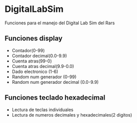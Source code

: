 # DigitalLabSim

Funciones para el manejo del Digital Lab Sim del Rars


## Funciones display

- Contador(0-99)
- Contador decimal(0.0-9.9) 
- Cuenta atras(99-0)
- Cuenta atras decimal(9.9-0.0)
- Dado electronico (1-6)
- Random num generador (0-99)
- Random num generador decimal (0.0-9.9)

## Funciones teclado hexadecimal

- Lectura de teclas individuales
- Lectura de numeros decimales y hexadecimales(2 digitos)
